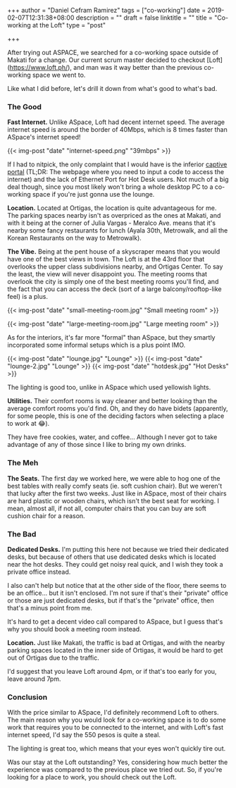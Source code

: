 +++
author = "Daniel Cefram Ramirez"
tags = ["co-working"]
date = 2019-02-07T12:31:38+08:00
description = ""
draft = false
linktitle = ""
title = "Co-working at the Loft"
type = "post"

+++

After trying out ASPACE, we searched for a co-working space outside of Makati for a change. Our current scrum master decided to checkout [Loft] (https://www.loft.ph/), and man was it way better than the previous co-working space we went to.

Like what I did before, let's drill it down from what's good to what's bad.

### The Good

**Fast Internet.** Unlike ASpace, Loft had decent internet speed. The average internet speed is around the border of 40Mbps, which is 8 times faster than ASpace's internet speed!

{{< img-post "date" "internet-speed.png" "39mbps" >}}

If I had to nitpick, the only complaint that I would have is the inferior [captive portal](https://en.wikipedia.org/wiki/Captive_portal) (TL;DR: The webpage where you need to input a code to access the internet) and the lack of Ethernet Port for Hot Desk users. Not much of a big deal though, since you most likely won't bring a whole desktop PC to a co-working space if you're just gonna use the lounge.

**Location.** Located at Ortigas, the location is quite advantageous for me. The parking spaces nearby isn't as overpriced as the ones at Makati, and with it being at the corner of Julia Vargas - Meralco Ave. means that it's nearby some fancy restaurants for lunch (Ayala 30th, Metrowalk, and all the Korean Restaurants on the way to Metrowalk).

**The Vibe.** Being at the pent house of a skyscraper means that you would have one of the best views in town. The Loft is at the 43rd floor that overlooks the upper class subdivisions nearby, and Ortigas Center. To say the least, the view will never disappoint you. The meeting rooms that overlook the city is simply one of the best meeting rooms you'll find, and the fact that you can access the deck (sort of a large balcony/rooftop-like feel) is a plus.

{{< img-post "date" "small-meeting-room.jpg" "Small meeting room" >}}

{{< img-post "date" "large-meeting-room.jpg" "Large meeting room" >}}

As for the interiors, it's far more "formal" than ASpace, but they smartly incorporated some informal setups which is a plus point IMO.

{{< img-post "date" "lounge.jpg" "Lounge" >}}
{{< img-post "date" "lounge-2.jpg" "Lounge" >}}
{{< img-post "date" "hotdesk.jpg" "Hot Desks" >}}

The lighting is good too, unlike in ASpace which used yellowish lights.

**Utilities.** Their comfort rooms is way cleaner and better looking than the average comfort rooms you'd find. Oh, and they do have bidets (apparently, for some people, this is one of the deciding factors when selecting a place to work at :joy:).

They have free cookies, water, and coffee... Although I never got to take advantage of any of those since I like to bring my own drinks.

### The Meh

**The Seats.** The first day we worked here, we were able to hog one of the best tables with really comfy seats (ie. soft cushion chair). But we weren't that lucky after the first two weeks. Just like in ASpace, most of their chairs are hard plastic or wooden chairs, which isn't the best seat for working. I mean, almost all, if not all, computer chairs that you can buy are soft cushion chair for a reason.

### The Bad

**Dedicated Desks.** I'm putting this here not because we tried their dedicated desks, but because of others that use dedicated desks which is located near the hot desks. They could get noisy real quick, and I wish they took a private office instead.

I also can't help but notice that at the other side of the floor, there seems to be an office... but it isn't enclosed. I'm not sure if that's their "private" office or those are just dedicated desks, but if that's the "private" office, then that's a minus point from me.

It's hard to get a decent video call compared to ASpace, but I guess that's why you should book a meeting room instead.

**Location.** Just like Makati, the traffic is bad at Ortigas, and with the nearby parking spaces located in the inner side of Ortigas, it would be hard to get out of Ortigas due to the traffic.

I'd suggest that you leave Loft around 4pm, or if that's too early for you, leave around 7pm.

### Conclusion

With the price similar to ASpace, I'd definitely recommend Loft to others. The main reason why you would look for a co-working space is to do some work that requires you to be connected to the internet, and with Loft's fast internet speed, I'd say the 550 pesos is quite a steal.

The lighting is great too, which means that your eyes won't quickly tire out.

Was our stay at the Loft outstanding? Yes, considering how much better the experience was compared to the previous place we tried out. So, if you're looking for a place to work, you should check out the Loft.
